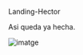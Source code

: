 Landing-Hector

Asi queda ya hecha.

![imatge](https://github.com/user-attachments/assets/9ee8d393-8833-4b9e-ac57-3f6c73ec4fb5)
